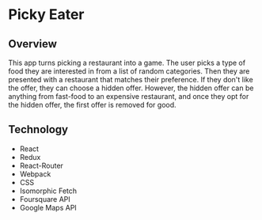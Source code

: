 Picky Eater
===========

Overview
--------

This app turns picking a restaurant into a game. The user picks a type of food they are interested in from a list of random categories. Then they are presented with a restaurant that matches their preference. If they don't like the offer, they can choose a hidden offer. However, the hidden offer can be anything from fast-food to an expensive restaurant, and once they opt for the hidden offer, the first offer is removed for good.

Technology
----------
- React
- Redux
- React-Router
- Webpack
- CSS
- Isomorphic Fetch
- Foursquare API
- Google Maps API

